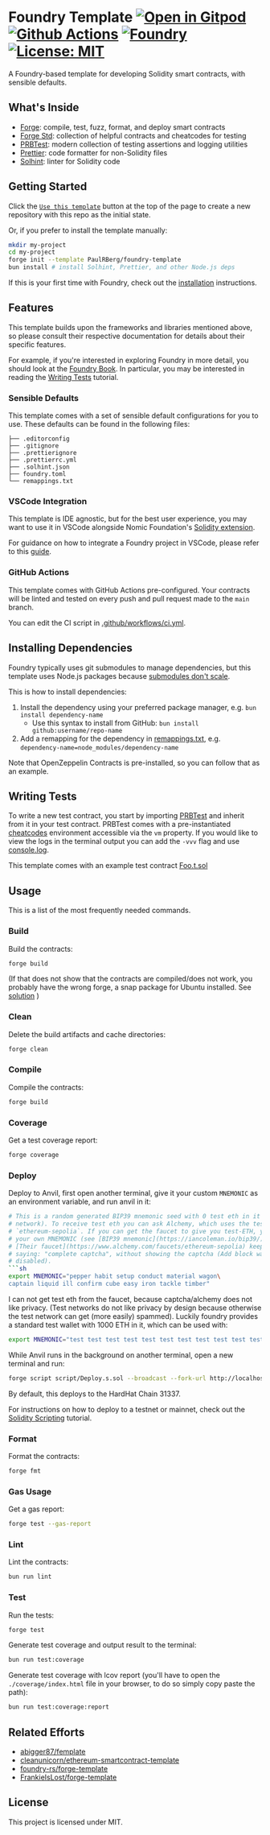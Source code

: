 # Foundry Template [![Open in Gitpod][gitpod-badge]][gitpod] [![Github Actions][gha-badge]][gha] [![Foundry][foundry-badge]][foundry] [![License: MIT][license-badge]][license]

A Foundry-based template for developing Solidity smart contracts, with sensible defaults.

## What's Inside

- [Forge](https://github.com/foundry-rs/foundry/blob/master/forge): compile,
  test, fuzz, format, and deploy smart contracts
- [Forge Std](https://github.com/foundry-rs/forge-std): collection of helpful
  contracts and cheatcodes for testing
- [PRBTest](https://github.com/PaulRBerg/prb-test): modern collection of
  testing assertions and logging utilities
- [Prettier](https://github.com/prettier/prettier): code formatter for
  non-Solidity files
- [Solhint](https://github.com/protofire/solhint): linter for Solidity code

## Getting Started

Click the
[`Use this template`](https://github.com/PaulRBerg/foundry-template/generate)
button at the top of the page to create a new repository with this repo as the
initial state.

Or, if you prefer to install the template manually:

```sh
mkdir my-project
cd my-project
forge init --template PaulRBerg/foundry-template
bun install # install Solhint, Prettier, and other Node.js deps
```

If this is your first time with Foundry, check out the
[installation](https://github.com/foundry-rs/foundry#installation)
instructions.

## Features

This template builds upon the frameworks and libraries mentioned above, so
please consult their respective documentation for details about their specific
features.

For example, if you're interested in exploring Foundry in more detail, you
should look at the [Foundry Book](https://book.getfoundry.sh/). In
particular, you may be interested in reading the
[Writing Tests](https://book.getfoundry.sh/forge/writing-tests.html) tutorial.

### Sensible Defaults

This template comes with a set of sensible default configurations for you to
use. These defaults can be found in the following files:

```text
├── .editorconfig
├── .gitignore
├── .prettierignore
├── .prettierrc.yml
├── .solhint.json
├── foundry.toml
└── remappings.txt
```

### VSCode Integration

This template is IDE agnostic, but for the best user experience, you may want
to use it in VSCode alongside Nomic Foundation's
[Solidity extension](https://marketplace.visualstudio.com/items?itemName=NomicFoundation.hardhat-solidity).

For guidance on how to integrate a Foundry project in VSCode, please refer to
this [guide](https://book.getfoundry.sh/config/vscode).

### GitHub Actions

This template comes with GitHub Actions pre-configured. Your contracts will be
linted and tested on every push and pull request made to the `main` branch.

You can edit the CI script in
[.github/workflows/ci.yml](./.github/workflows/ci.yml).

## Installing Dependencies

Foundry typically uses git submodules to manage dependencies, but this
template uses Node.js packages because
[submodules don't scale](https://twitter.com/PaulRBerg/status/1736695487057531328).

This is how to install dependencies:

1. Install the dependency using your preferred package manager,
   e.g. `bun install dependency-name`
   - Use this syntax to install from GitHub:
     `bun install github:username/repo-name`
1. Add a remapping for the dependency in [remappings.txt](./remappings.txt), e.g.
   `dependency-name=node_modules/dependency-name`

Note that OpenZeppelin Contracts is pre-installed, so you can follow that as
an example.

## Writing Tests

To write a new test contract, you start by importing
[PRBTest](https://github.com/PaulRBerg/prb-test) and inherit from it in your
test contract. PRBTest comes with a pre-instantiated
[cheatcodes](https://book.getfoundry.sh/cheatcodes/)
environment accessible via the `vm` property. If you would like to view the
logs in the terminal output you can add the
`-vvv` flag and use
[console.log](https://book.getfoundry.sh/faq?highlight=console.log#how-do-i-use-consolelog).

This template comes with an example test contract [Foo.t.sol](./test/Foo.t.sol)

## Usage

This is a list of the most frequently needed commands.

### Build

Build the contracts:

```sh
forge build
```

(If that does not show that the contracts are compiled/does not work, you
probably have the wrong forge, a snap package for Ubuntu installed. See
[solution](https://ethereum.stackexchange.com/questions/139754/when-i-type-forge-init-force-forge-init)
)

### Clean

Delete the build artifacts and cache directories:

```sh
forge clean
```

### Compile

Compile the contracts:

```sh
forge build
```

### Coverage

Get a test coverage report:

```sh
forge coverage
```

### Deploy

Deploy to Anvil, first open another terminal, give it your custom `MNEMONIC` as
an environment variable, and run anvil in it:

````sh
# This is a random generated BIP39 mnemonic seed with 0 test eth in it (on any
# network). To receive test eth you can ask Alchemy, which uses the test network:
# `ethereum-sepolia`. If you can get the faucet to give you test-ETH, you can use
# your own MNEMONIC (see [BIP39 mnemonic](https://iancoleman.io/bip39/).).
# [Their faucet](https://www.alchemy.com/faucets/ethereum-sepolia) keeps
# saying: "complete captcha", without showing the captcha (Add block was
# disabled).
```sh
export MNEMONIC="pepper habit setup conduct material wagon\
captain liquid ill confirm cube easy iron tackle timber"
````

I can not get test eth from the faucet, because captcha/alchemy does not like
privacy. (Test networks do not like privacy by design because otherwise the
test network can get (more easily) spammed).
Luckily foundry provides a standard test wallet with 1000 ETH in it, which can
be used with:

```sh
export MNEMONIC="test test test test test test test test test test test junk"
```

While Anvil runs in the background on another terminal, open a new terminal
and run:

```sh
forge script script/Deploy.s.sol --broadcast --fork-url http://localhost:8545
```

By default, this deploys to the HardHat Chain 31337.

For instructions on how to deploy to a testnet or mainnet, check out the
[Solidity Scripting](https://book.getfoundry.sh/tutorials/solidity-scripting.html)
tutorial.

### Format

Format the contracts:

```sh
forge fmt
```

### Gas Usage

Get a gas report:

```sh
forge test --gas-report
```

### Lint

Lint the contracts:

```sh
bun run lint
```

### Test

Run the tests:

```sh
forge test
```

Generate test coverage and output result to the terminal:

```sh
bun run test:coverage
```

Generate test coverage with lcov report (you'll have to open the
`./coverage/index.html` file in your browser, to do so simply copy paste the
path):

```sh
bun run test:coverage:report
```

## Related Efforts

- [abigger87/femplate](https://github.com/abigger87/femplate)
- [cleanunicorn/ethereum-smartcontract-template](https://github.com/cleanunicorn/ethereum-smartcontract-template)
- [foundry-rs/forge-template](https://github.com/foundry-rs/forge-template)
- [FrankieIsLost/forge-template](https://github.com/FrankieIsLost/forge-template)

## License

This project is licensed under MIT.

[foundry]: https://getfoundry.sh/
[foundry-badge]: https://img.shields.io/badge/Built%20with-Foundry-FFDB1C.svg
[gha]: https://github.com/TruCol/foundry-template/actions
[gha-badge]: https://github.com/TruCol/foundry-template/actions/workflows/ci.yml/badge.svg
[gitpod]: https://gitpod.io/#https://github.com/TruCol/foundry-template
[gitpod-badge]: https://img.shields.io/badge/Gitpod-Open%20in%20Gitpod-FFB45B?logo=gitpod
[license]: https://opensource.org/licenses/MIT
[license-badge]: https://img.shields.io/badge/License-MIT-blue.svg
